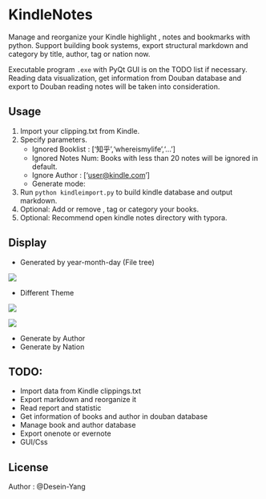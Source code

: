 # KindleNotes
Manage and reorganize your Kindle highlight , notes and bookmarks with python. Support building book systems, export structural markdown and category by title, author, tag or nation now.

Executable program `.exe` with PyQt GUI is on the TODO list if necessary. Reading data visualization, get information from Douban database and export to Douban reading notes will be taken into consideration. 

## Usage

1.  Import your clipping.txt from Kindle.
2.  Specify parameters.
    -   Ignored Booklist : [‘知乎’,‘whereismylife’,‘...’]
    -   Ignored Notes Num: Books with less than 20 notes will be ignored in default.
    -   Ignore Author : [‘user@kindle.com’]
    -   Generate mode: 
3.  Run `python kindleimport.py` to build kindle database and output markdown.
4.  Optional: Add or remove , tag or category your books.
5.  Optional: Recommend open kindle notes directory with typora.

## Display

-   Generated by year-month-day (File tree)

![](img/filetree.png)

-   Different Theme

![](img/dark.png)

![](img/white.png)

-   Generate by Author
-   Generate by Nation

## TODO:

- Import data from Kindle clippings.txt  
- Export markdown and reorganize it  
- Read report and statistic  
- Get information of books and author in douban database  
- Manage book and author database 
- Export onenote or evernote
- GUI/Css

## License
Author : @Desein-Yang
